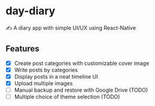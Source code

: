 # day-diary
✍ A diary app with simple UI/UX using React-Native 


## Features 
- [x] Create post categories with customizable cover image 
- [x] Write posts by categories 
- [x] Display posts in a neat timeline UI
- [x] Upload multiple images 
- [ ] Manual backup and restore with Google Drive (TODO) 
- [ ] Multiple choice of theme selection (TODO)
